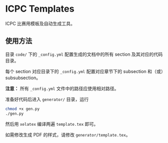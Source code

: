# ICPC Templates

ICPC 比赛用模板及自动生成工具。

## 使用方法

目录 `code/` 下的 `_config.yml` 配置生成的文档中的所有 section 及其对应的代码目录。

每个 section 对应目录下的 `_config.yml` 配置对应章节下的 subsection 和（或） subsubsection。

**注意：** 所有 `_config.yml` 文件中的路径应使用相对路径。

准备好代码后进入 `generator/` 目录，运行

```sh
chmod +x gen.py
./gen.py

```

然后用 `xelatex` 编译两遍 `template.tex` 即可。

如需修改生成 PDF 的样式，请修改 `generator/template.tex`。
